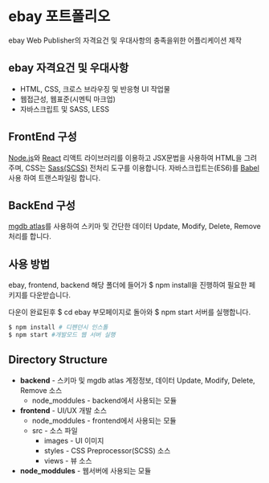 # ebay 포트폴리오
ebay Web Publisher의 자격요건 및 우대사항의 충족을위한 어플리케이션 제작

## ebay 자격요건 및 우대사항
- HTML, CSS, 크로스 브라우징 및 반응형 UI 작업물
- 웹접근성, 웹표준(시멘틱 마크업)
- 자바스크립트 및 SASS, LESS

## FrontEnd 구성
[Node.js](https://nodejs.org/)와 
[React](https://reactjs.org/) 리액트 라이브러리를 이용하고 JSX문법을 사용하여 HTML을 그려주며, CSS는 [Sass(SCSS)](https://sass-lang.com/) 전처리 도구를 이용합니다.
자바스크립트는(ES6)를 [Babel](https://www.npmjs.com/package/@babel/core)사용 하여 트랜스파일링 합니다.

## BackEnd 구성
[mgdb atlas](https://www.mongodb.com/cloud/atlas)를 사용하여 스키마 및 간단한 데이터 Update, Modify, Delete, Remove 처리를 합니다.

## 사용 방법

ebay, frontend, backend 해당 폴더에 들어가 $ npm install을 진행하여 필요한 페키지를 다운받습니다.

다운이 완료된후 $ cd ebay 부모페이지로 돌아와 
$ npm start 서버를 실행합니다.

```bash
$ npm install # 디펜던시 인스톨
$ npm start #개발모드 웹 서버 실행
```

## Directory Structure
* **backend** - 스키마 및 mgdb atlas 계정정보, 데이터 Update, Modify, Delete, Remove 소스
    * node_moddules - backend에서 사용되는 모듈
* **frontend** - UI/UX 개발 소스
    * node_moddules - frontend에서 사용되는 모듈
    * src - 소스 파일
        * images - UI 이미지
        * styles - CSS Preprocessor(SCSS) 소스
        * views - 뷰 소스
 * **node_moddules** - 웹서버에 사용되는 모듈
